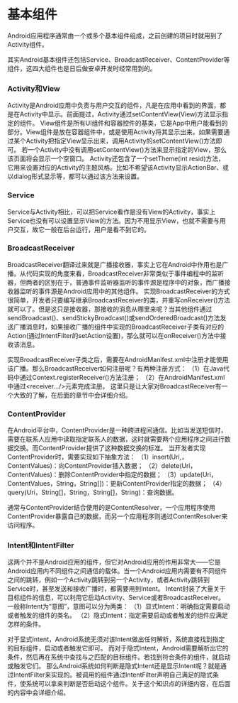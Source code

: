 # 基本组件

Android应用程序通常由一个或多个基本组件组成，之前创建的项目时就用到了Activity组件。

其实Android基本组件还包括Service、BroadcastReceiver、ContentProvider等组件，这四大组件也是日后做安卓开发时经常用到的。

### Activity和View

Activity是Android应用中负责与用户交互的组件，凡是在应用中看到的界面，都是在Activity中显示。前面提过，Activity通过setContentView(View)方法显示指定的组件。
View组件是所有UI组件和容器控件的基类，它是App中用户能看到的部分。View组件是放在容器组件中，或是使用Activity将其显示出来。如果需要通过某个Activity把指定View显示出来，调用Activity的setContentView()方法即可。
若一个Activity中没有调用setContentView()方法来显示指定的View，那么该页面将会显示一个空窗口。
Activity还包含了一个setTheme(int resid)方法，它用来设置对应的Activity的主题风格。比如不希望该Activity显示ActionBar、或以dialog形式显示等，都可以通过该方法来设置。



### Service

Service与Activity相比，可以把Service看作是没有View的Activity，事实上Service也没有可以设置显示View的方法。因为不用显示View，也就不需要与用户交互，故它一般在后台运行，用户是看不到它的。



### BroadcastReceiver

BroadcastReceiver翻译过来就是广播接收器，事实上它在Android中作用也是广播。从代码实现的角度来看，BroadcastReceiver非常类似于事件编程中的监听器，但两者的区别在于，普通事件监听器监听的事件源是程序中的对象，而广播接收器监听的事件源是Android应用中的其他组件。
实现BroadcastReceiver的方式很简单，开发者只要编写继承BroadcastReceiver的类，并重写onReceiver()方法就可以了。但是这只是接收器，那接收的消息从哪里来呢？当其他组件通过sendBroadcast()、sendStickyBroadcast()或sendOrderedBroadcast()方法发送广播消息时，如果接收广播的组件中实现的BroadcastReceiver子类有对应的Action(通过IntentFilter的setAction设置)，那么就可以在onReceiver()方法中接收该消息。

实现BroadcastReceiver子类之后，需要在AndroidManifest.xml中注册才能使用该广播。那么BroadcastReceiver如何注册呢？有两种注册方式：
（1）在Java代码中通过Context.registerReceiver()方法注册；
（2）在AndroidManifest.xml中通过<receiver…/>元素完成注册。
这里只是让大家对BroadcastReceiver有一个大致的了解，在后面的章节中会详细介绍。



### ContentProvider

在Android平台中，ContentProvider是一种跨进程间通信。比如当发送短信时，需要在联系人应用中读取指定联系人的数据，这时就需要两个应用程序之间进行数据交换。而ContentProvider提供了这种数据交换的标准。
当开发者实现ContentProvider时，需要实现如下抽象方法：
（1）insert(Uri,，ContentValues)：向ContentProvider插入数据；
（2）delete(Uri，ContentValues)：删除ContentProvider中指定的数据；
（3）update(Uri，ContentValues，String，String[])：更新ContentProvider指定的数据；
（4）query(Uri，String[]，String，String[]，String)：查询数据。

通常与ContentProvider结合使用的是ContentResolver，一个应用程序使用ContentProvider暴露自己的数据，而另一个应用程序则通过ContentResolver来访问程序。



### Intent和IntentFilter

这两个并不是Android应用的组件，但它对Android应用的作用非常大——它是Android应用内不同组件之间通信的载体。当一个Android应用内需要有不同组件之间的跳转，例如一个Activity跳转到另一个Activity，或者Activity跳转到Service时，甚至发送和接收广播时，都需要用到Intent。
Intent封装了大量关于目标组件的信息，可以利用它启动Activity、Service或者BroadcastReceiver。一般称Intent为“意图”，意图可以分为两类：
（1）显式Intent：明确指定需要启动或者触发的组件的类名。
（2）隐式Intent：指定需要启动或者触发的组件应满足怎样的条件。

对于显式Intent，Android系统无须对该Intent做出任何解析，系统直接找到指定的目标组件，启动或者触发它即可。
而对于隐式Intent，Android需要解析出它的条件，然后再在系统中查找与之匹配的目标组件。若找到符合条件的组件，就启动或触发它们。
那么Android系统如何判断是隐式Intent还是显示Intent呢？就是通过IntentFilter来实现的。被调用的组件通过IntentFilter声明自己满足的隐式条件，使系统可以拿来判断是否启动这个组件。关于这个知识点的详细内容，在后面的内容中会详细介绍。











